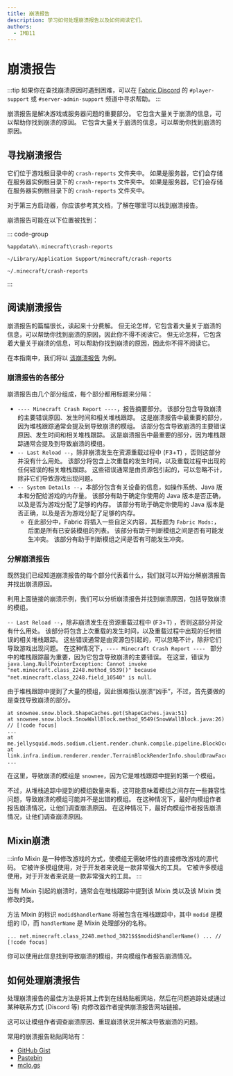 ```yaml
---
title: 崩溃报告
description: 学习如何处理崩溃报告以及如何阅读它们。
authors:
  - IMB11
---
```


# 崩溃报告

:::tip
如果你在查找崩溃原因时遇到困难，可以在 [Fabric Discord](https://discord.gg/v6v4pMv) 的 `#player-support` 或 `#server-admin-support` 频道中寻求帮助。
:::

崩溃报告是解决游戏或服务器问题的重要部分。 它包含大量关于崩溃的信息，可以帮助你找到崩溃的原因。 它包含大量关于崩溃的信息，可以帮助你找到崩溃的原因。

## 寻找崩溃报告

它们位于游戏根目录中的 `crash-reports` 文件夹中。 如果是服务器，它们会存储在服务器实例根目录下的 `crash-reports` 文件夹中。 如果是服务器，它们会存储在服务器实例根目录下的 `crash-reports` 文件夹中。

对于第三方启动器，你应该参考其文档，了解在哪里可以找到崩溃报告。

崩溃报告可能在以下位置被找到：

::: code-group

```:no-line-numbers [Windows]
%appdata%\.minecraft\crash-reports
```

```:no-line-numbers [macOS]
~/Library/Application Support/minecraft/crash-reports
```

```:no-line-numbers [Linux]
~/.minecraft/crash-reports
```

:::

## 阅读崩溃报告

崩溃报告的篇幅很长，读起来十分费解。 但无论怎样，它包含着大量关于崩溃的信息，可以帮助你找到崩溃的原因，因此你不得不阅读它。 但无论怎样，它包含着大量关于崩溃的信息，可以帮助你找到崩溃的原因，因此你不得不阅读它。

在本指南中，我们将以 [该崩溃报告](https://github.com/FabricMC/fabric-docs/blob/main/public/assets/players/crash-report-example.txt) 为例。

### 崩溃报告的各部分

崩溃报告由几个部分组成，每个部分都用标题来分隔：

- `---- Minecraft Crash Report ----`，报告摘要部分。 该部分包含导致崩溃的主要错误原因、发生时间和相关堆栈跟踪。 这是崩溃报告中最重要的部分，因为堆栈跟踪通常会提及到导致崩溃的模组。 该部分包含导致崩溃的主要错误原因、发生时间和相关堆栈跟踪。 这是崩溃报告中最重要的部分，因为堆栈跟踪通常会提及到导致崩溃的模组。
- `-- Last Reload --`，除非崩溃发生在资源重载过程中 (<kbd>F3</kbd>+<kbd>T</kbd>) ，否则这部分并没有什么用处。 该部分将包含上次重载的发生时间，以及重载过程中出现的任何错误的相关堆栈跟踪。 这些错误通常是由资源包引起的，可以忽略不计，除非它们导致游戏出现问题。
- `-- System Details --`，本部分包含有关设备的信息，如操作系统、Java 版本和分配给游戏的内存量。 该部分有助于确定你使用的 Java 版本是否正确，以及是否为游戏分配了足够的内存。 该部分有助于确定你使用的 Java 版本是否正确，以及是否为游戏分配了足够的内存。
  - 在此部分中，Fabric 将插入一些自定义内容，其标题为 `Fabric Mods:`，后面是所有已安装模组的列表。 该部分有助于判断模组之间是否有可能发生冲突。 该部分有助于判断模组之间是否有可能发生冲突。

### 分解崩溃报告

既然我们已经知道崩溃报告的每个部分代表着什么，我们就可以开始分解崩溃报告并找出崩溃原因。

利用上面链接的崩溃示例，我们可以分析崩溃报告并找到崩溃原因，包括导致崩溃的模组。

`-- Last Reload --`，除非崩溃发生在资源重载过程中 (<kbd>F3</kbd>+<kbd>T</kbd>) ，否则这部分并没有什么用处。 该部分将包含上次重载的发生时间，以及重载过程中出现的任何错误的相关堆栈跟踪。 这些错误通常是由资源包引起的，可以忽略不计，除非它们导致游戏出现问题。 在这种情况下，`---- Minecraft Crash Report ---- ` 部分中的堆栈跟踪最为重要，因为它包含导致崩溃的主要错误。 在这里，错误为`java.lang.NullPointerException: Cannot invoke "net.minecraft.class_2248.method_9539()" because "net.minecraft.class_2248.field_10540" is null`.

由于堆栈跟踪中提到了大量的模组，因此很难指认崩溃“凶手”，不过，首先要做的是查找导致崩溃的部分。

```:no-line-numbers
at snownee.snow.block.ShapeCaches.get(ShapeCaches.java:51) 
at snownee.snow.block.SnowWallBlock.method_9549(SnowWallBlock.java:26) // [!code focus]
...
at me.jellysquid.mods.sodium.client.render.chunk.compile.pipeline.BlockOcclusionCache.shouldDrawSide(BlockOcclusionCache.java:52)
at link.infra.indium.renderer.render.TerrainBlockRenderInfo.shouldDrawFaceInner(TerrainBlockRenderInfo.java:31)
...
```

在这里，导致崩溃的模组是 `snownee`，因为它是堆栈跟踪中提到的第一个模组。

不过，从堆栈追踪中提到的模组数量来看，这可能意味着模组之间存在一些兼容性问题，导致崩溃的模组可能并不是出错的模组。 在这种情况下，最好向模组作者报告崩溃情况，让他们调查崩溃原因。 在这种情况下，最好向模组作者报告崩溃情况，让他们调查崩溃原因。

## Mixin崩溃

:::info
Mixin 是一种修改游戏的方式，使模组无需破坏性的直接修改游戏的源代码。 它被许多模组使用，对于开发者来说是一款非常强大的工具。 它被许多模组使用，对于开发者来说是一款非常强大的工具。
:::

当有 Mixin 引起的崩溃时，通常会在堆栈跟踪中提到该 Mixin 类以及该 Mixin 类修改的类。

方法 Mixin 的标识 `modid$handlerName` 将被包含在堆栈跟踪中，其中 `modid` 是模组的 ID，而 `handlerName` 是 Mixin 处理部分的名称。

```:no-line-numbers
... net.minecraft.class_2248.method_3821$$$modid$handlerName() ... // [!code focus]
```

你可以使用此信息找到导致崩溃的模组，并向模组作者报告崩溃情况。

## 如何处理崩溃报告

处理崩溃报告的最佳方法是将其上传到在线粘贴板网站，然后在问题追踪处或通过某种联系方式 (Discord 等) 向修改器作者提供崩溃报告网站链接。

这可以让模组作者调查崩溃原因、重现崩溃状况并解决导致崩溃的问题。

常用的崩溃报告粘贴网站有：

- [GitHub Gist](https://gist.github.com/)
- [Pastebin](https://pastebin.com/)
- [mclo.gs](https://mclo.gs/)

